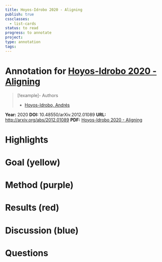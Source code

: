 ```yaml
---
title: Hoyos-Idrobo 2020 - Aligning
publish: true
cssclasses:
  - list-cards
status: to read
progress: to annotate
project:
type: annotation
tags:
---
```

# Annotation for [Hoyos-Idrobo 2020 - Aligning](Papers/References/Hoyos-Idrobo%202020%20-%20Aligning)

> [!example]- Authors
> - [Hoyos-Idrobo, Andrés](Hoyos-Idrobo%2C%20Andr%C3%A9s)

**Year:** 2020
**DOI:** 10.48550/arXiv.2012.01089
**URL:** http://arxiv.org/abs/2012.01089
**PDF:** [Hoyos-Idrobo 2020 - Aligning](Papers/PDFs/Hoyos-Idrobo%202020%20-%20Aligning%20Hyperbolic%20Representations%20an%20Optimal%20Transport-based%20approach.pdf)

# Highlights


# Goal (yellow)


# Method (purple)


# Results (red)


# Discussion (blue)


# Questions

